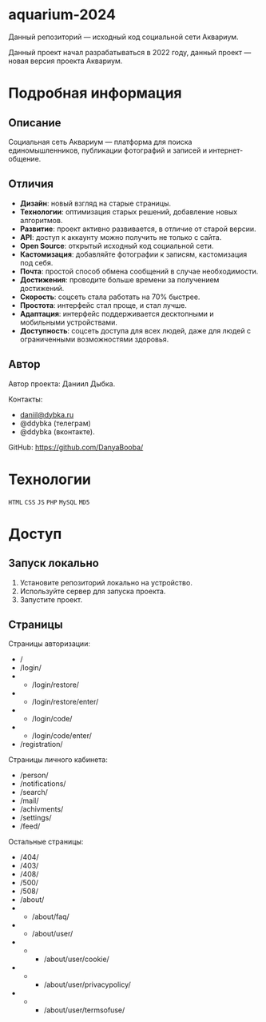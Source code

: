 # aquarium-2024

Данный репозиторий — исходный код социальной сети Аквариум.

Данный проект начал разрабатываться в 2022 году, данный
проект — новая версия проекта Аквариум.

# Подробная информация

## Описание

Социальная сеть Аквариум — платформа для поиска единомышленников,
публикации фотографий и записей и интернет-общение.

## Отличия

- **Дизайн**: новый взгляд на старые страницы.
- **Технологии**: оптимизация старых решений, добавление новых алгоритмов.
- **Развитие**: проект активно развивается, в отличие от старой версии.
- **API**: доступ к аккаунту можно получить не только с сайта.
- **Open Source**: открытый исходный код социальной сети.
- **Кастомизация**: добавляйте фотографии к записям, кастомизация под себя.
- **Почта**: простой способ обмена сообщений в случае необходимости.
- **Достижения**: проводите больше времени за получением достижений.
- **Скорость**: соцсеть стала работать на 70% быстрее.
- **Простота**: интерфейс стал проще, и стал лучше.
- **Адаптация**: интерфейс поддерживается десктопными и мобильными устройствами.
- **Доступность**: соцсеть доступа для всех людей, даже для людей с ограниченными возможностями здоровья.

## Автор

Автор проекта: Даниил Дыбка.

Контакты:

- daniil@dybka.ru
- @ddybka (телеграм)
- @ddybka (вконтакте).

GitHub: https://github.com/DanyaBooba/

# Технологии

`HTML` `CSS` `JS` `PHP` `MySQL` `MD5`

# Доступ

## Запуск локально

1. Установите репозиторий локально на устройство.
2. Используйте сервер для запуска проекта.
3. Запустите проект.

## Страницы

Страницы авторизации:

- /
- /login/
- - /login/restore/
- - /login/restore/enter/
- - /login/code/
- - /login/code/enter/
- /registration/

Страницы личного кабинета:

- /person/
- /notifications/
- /search/
- /mail/
- /achivments/
- /settings/
- /feed/

Остальные страницы:

- /404/
- /403/
- /408/
- /500/
- /508/
- /about/
- - /about/faq/
- - /about/user/
- - - /about/user/cookie/
- - - /about/user/privacypolicy/
- - - /about/user/termsofuse/
